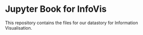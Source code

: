 # Jupyter Book for InfoVis

This repository contains the files for our datastory for Information Visualisation.